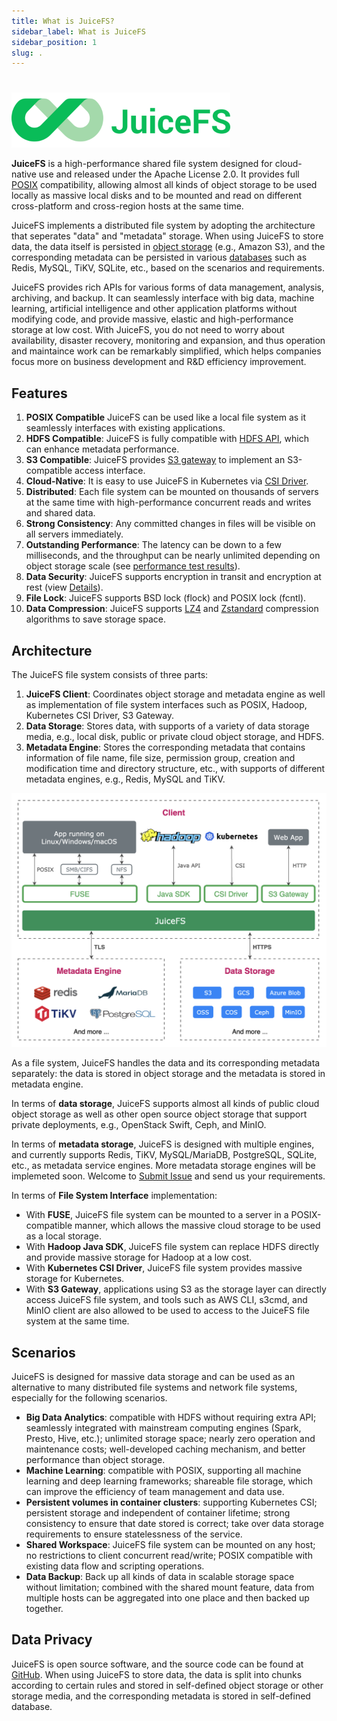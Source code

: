 ```yaml
---
title: What is JuiceFS?
sidebar_label: What is JuiceFS
sidebar_position: 1
slug: .
---
```

#

![JuiceFS LOGO](../images/juicefs-logo.png)

**JuiceFS** is a high-performance shared file system designed for cloud-native use and released under the Apache License 2.0. It provides full [POSIX](https://en.wikipedia.org/wiki/POSIX) compatibility, allowing almost all kinds of object storage to be used locally as massive local disks and to be mounted and read on different cross-platform and cross-region hosts at the same time.

JuiceFS implements a distributed file system by adopting the architecture that seperates "data" and "metadata" storage. When using JuiceFS to store data, the data itself is persisted in [object storage](../reference/how_to_setup_object_storage.md#supported-object-storage) (e.g., Amazon S3), and the corresponding metadata can be persisted in various [databases](../reference/how_to_setup_metadata_engine.md) such as Redis, MySQL, TiKV, SQLite, etc., based on the scenarios and requirements. 

JuiceFS provides rich APIs for various forms of data management, analysis, archiving, and backup. It can seamlessly interface with big data, machine learning, artificial intelligence and other application platforms without modifying code, and provide massive, elastic and high-performance storage at low cost. With JuiceFS, you do not need to worry about availability, disaster recovery, monitoring and expansion, and thus operation and maintaince work can be remarkably simplified, which helps companies focus more on business development and R&D efficiency improvement.

## Features

1. **POSIX Compatible** JuiceFS can be used like a local file system as it seamlessly interfaces with existing applications.
2. **HDFS Compatible**: JuiceFS is fully compatible with [HDFS API](../deployment/hadoop_java_sdk.md), which can enhance metadata performance.
3. **S3 Compatible**: JuiceFS provides [S3 gateway](../deployment/s3_gateway.md) to implement an S3-compatible access interface.
4. **Cloud-Native**: It is easy to use JuiceFS in Kubernetes via [CSI Driver](../deployment/how_to_use_on_kubernetes.md).
5. **Distributed**: Each file system can be mounted on thousands of servers at the same time with high-performance concurrent reads and writes and shared data.
6. **Strong Consistency**: Any committed changes in files will be visible on all servers immediately.
7. **Outstanding Performance**: The latency can be down to a few milliseconds, and the throughput can be nearly unlimited depending on object storage scale (see [performance test results](../benchmark/benchmark.md)).
8. **Data Security**: JuiceFS supports encryption in transit and encryption at rest (view [Details](../security/encrypt.md)).
9. **File Lock**: JuiceFS supports BSD lock (flock) and POSIX lock (fcntl).
10. **Data Compression**: JuiceFS supports [LZ4](https://lz4.github.io/lz4) and [Zstandard](https://facebook.github.io/zstd) compression algorithms to save storage space.

## Architecture

The JuiceFS file system consists of three parts:

1. **JuiceFS Client**: Coordinates object storage and metadata engine as well as implementation of file system interfaces such as POSIX, Hadoop, Kubernetes CSI Driver, S3 Gateway.
2. **Data Storage**: Stores data, with supports of a variety of data storage media, e.g., local disk, public or private cloud object storage, and HDFS.
3. **Metadata Engine**: Stores the corresponding metadata that contains information of file name, file size, permission group, creation and modification time and directory structure, etc., with supports of different metadata engines, e.g., Redis, MySQL and TiKV.

![image](../images/juicefs-arch-new.png)

As a file system, JuiceFS handles the data and its corresponding metadata separately: the data is stored in object storage and the metadata is stored in metadata engine.

In terms of **data storage**, JuiceFS supports almost all kinds of public cloud object storage as well as other open source object storage that support private deployments, e.g., OpenStack Swift, Ceph, and MinIO.

In terms of **metadata storage**, JuiceFS is designed with multiple engines, and currently supports Redis, TiKV, MySQL/MariaDB, PostgreSQL, SQLite, etc., as metadata service engines. More metadata storage engines will be implemeted soon. Welcome to [Submit Issue](https://github.com/juicedata/juicefs/issues) and send us your requirements.

In terms of **File System Interface** implementation:

- With **FUSE**, JuiceFS file system can be mounted to a server in a POSIX-compatible manner, which allows the massive cloud storage to be used as a local storage.
- With **Hadoop Java SDK**, JuiceFS file system can replace HDFS directly and provide massive storage for Hadoop at a low cost.
- With **Kubernetes CSI Driver**, JuiceFS file system provides massive storage for Kubernetes.
- With **S3 Gateway**, applications using S3 as the storage layer can directly access JuiceFS file system, and tools such as AWS CLI, s3cmd, and MinIO client are also allowed  to be used to access to the JuiceFS file system at the same time.

## Scenarios

JuiceFS is designed for massive data storage and can be used as an alternative to many distributed file systems and network file systems, especially for the following scenarios.

- **Big Data Analytics**: compatible with HDFS without requiring extra API; seamlessly integrated with mainstream computing engines (Spark, Presto, Hive, etc.); unlimited storage space; nearly zero operation and maintenance costs; well-developed caching mechanism, and better performance than object storage.
- **Machine Learning**: compatible with POSIX, supporting all machine learning and deep learning frameworks; shareable file  storage, which can improve the efficiency of team management and data use.
- **Persistent volumes in container clusters**: supporting Kubernetes CSI; persistent storage and independent of container lifetime; strong consistency to ensure that date stored is correct; take over data storage requirements to ensure statelessness of the service.
- **Shared Workspace**: JuiceFS file system can be mounted on any host; no restrictions to client concurrent read/write; POSIX compatible with existing data flow and scripting operations.
- **Data Backup**: Back up all kinds of data in scalable storage space without limitation; combined with the shared mount feature, data from multiple hosts can be aggregated into one place and then backed up together.

## Data Privacy

JuiceFS is open source software, and the source code can be found at [GitHub](https://github.com/juicedata/juicefs). When using JuiceFS to store data, the data is split into chunks according to certain rules and stored in self-defined object storage or other storage media, and the corresponding metadata is stored in self-defined database.
